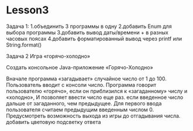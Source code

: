 # Lesson3
Задача 1:
1.объединить 3 программы в одну
2.добавить Enum для выбора программы
3.добавить вывод даты/времени + в разных часовых поясах
4.добавить форматированный вывод через printf или String.format()

Задача 2
Игра «горячо-холодно»

Создать консольное Java-приложение «Горячо-Холодно»

Вначале программа «загадывает» случайное число от 1 до 100.
Пользователь вводит с консоли число.
Программа говорит пользователю «горячо», если он приблизился к «загаданному» числу и «холодно»,
И позволяет ввести число еще раз. если введенное число дальше от загаданного, чем предыдущее.
Для первого ввода пользователя считаем предыдущим введенным числом 0.
Предусмотреть возможность выхода из игры до отгадывания числа.
добавить цветовую подсветку ответа
